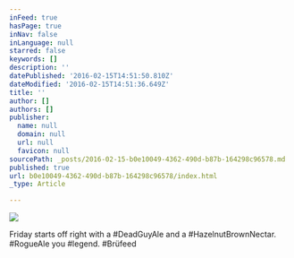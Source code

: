 ```yaml
---
inFeed: true
hasPage: true
inNav: false
inLanguage: null
starred: false
keywords: []
description: ''
datePublished: '2016-02-15T14:51:50.810Z'
dateModified: '2016-02-15T14:51:36.649Z'
title: ''
author: []
authors: []
publisher:
  name: null
  domain: null
  url: null
  favicon: null
sourcePath: _posts/2016-02-15-b0e10049-4362-490d-b87b-164298c96578.md
published: true
url: b0e10049-4362-490d-b87b-164298c96578/index.html
_type: Article

---
```

![](https://the-grid-user-content.s3-us-west-2.amazonaws.com/716a4632-7ad8-4bc2-acab-06d007cc386d.jpg)

Friday starts off right with a \#DeadGuyAle and a \#HazelnutBrownNectar. \#RogueAle you \#legend. \#Brüfeed